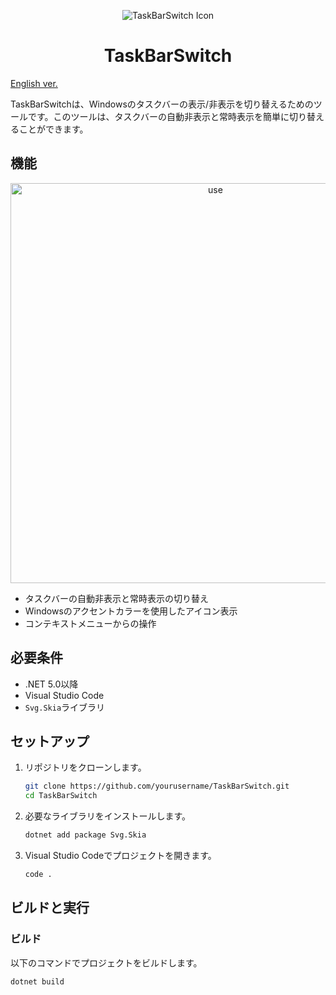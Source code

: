 <p align="center">
  <img src="./TaskBarSwitch/asset/icon.ico" alt="TaskBarSwitch Icon">
</p>
<h1 align="center">TaskBarSwitch</h1>

[English ver.](README_en.md)

TaskBarSwitchは、Windowsのタスクバーの表示/非表示を切り替えるためのツールです。このツールは、タスクバーの自動非表示と常時表示を簡単に切り替えることができます。

## 機能

<p align="center">
  <img src="./doc/img/use.gif" alt="use" width="640">
</p>

- タスクバーの自動非表示と常時表示の切り替え
- Windowsのアクセントカラーを使用したアイコン表示
- コンテキストメニューからの操作

## 必要条件

- .NET 5.0以降
- Visual Studio Code
- `Svg.Skia`ライブラリ

## セットアップ

1. リポジトリをクローンします。

    ```sh
    git clone https://github.com/yourusername/TaskBarSwitch.git
    cd TaskBarSwitch
    ```

2. 必要なライブラリをインストールします。

    ```sh
    dotnet add package Svg.Skia
    ```

3. Visual Studio Codeでプロジェクトを開きます。

    ```sh
    code .
    ```

## ビルドと実行

### ビルド

以下のコマンドでプロジェクトをビルドします。

```sh
dotnet build
```